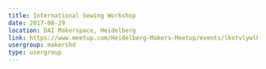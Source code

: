```yaml
---
title: International Sewing Workshop
date: 2017-08-29
location: DAI Makerspace, Heidelberg
link: https://www.meetup.com/Heidelberg-Makers-Meetup/events/lkntvlywlbmc/
usergroup: makershd
type: usergroup
---
```

